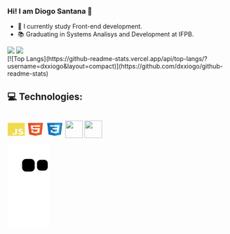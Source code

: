 ### Hi! I am Diogo Santana 👋
<ul>
<li>🌱 I currently study Front-end development.
<li>📚  Graduating in Systems Analisys and Development at IFPB.
</ul>
<div>
   <a href="https://mail.google.com/mail/u/0/" target="_blank"><img src=https://img.shields.io/badge/Gmail-D14836?style=for-the-badge&logo=gmail&logoColor=white></a>  
  <a href="https://www.linkedin.com/in/diogo-santana-freitas-78852321b" target="_blank"><img src=https://img.shields.io/badge/LinkedIn-0077B5?style=for-the-badge&logo=linkedin&logoColor=white>
  </a> 
</div> 
   [![Top Langs](https://github-readme-stats.vercel.app/api/top-langs/?username=dxxiogo&layout=compact)](https://github.com/dxxiogo/github-readme-stats)
   
  ## 💻 Technologies: 
  
  <div style="display: inline_block"><br>
  <img align="center" alt="Js" height="30" width="40" src="https://raw.githubusercontent.com/devicons/devicon/master/icons/javascript/javascript-plain.svg">
  <img align="center" alt="HTML" height="30" width="40" src="https://raw.githubusercontent.com/devicons/devicon/master/icons/html5/html5-original.svg">
  <img align="center" alt="CSS" height="30" width="40" src="https://raw.githubusercontent.com/devicons/devicon/master/icons/css3/css3-original.svg">
  <img align="center" height="40" width="40" src="https://icongr.am/devicon/sass-original.svg?size=128&color=currentColor" />
     <img align="center" height="40" width="40" src="https://icongr.am/devicon/git-original.svg?size=128&color=ffffff"/>
</div>
  
  ![Snake animation](https://github.com/dxxiogo/dxxiogo/blob/output/github-contribution-grid-snake.svg)
